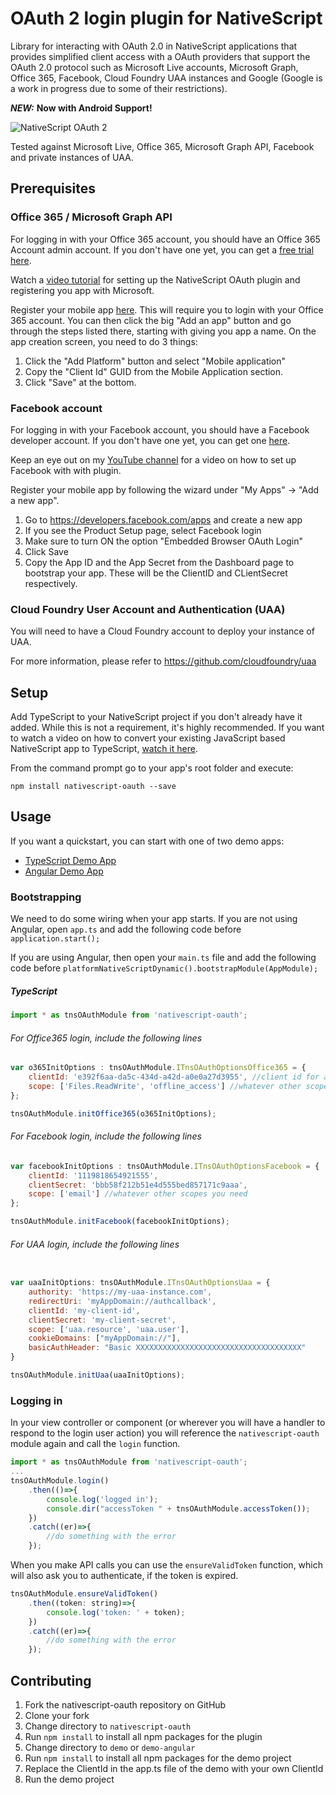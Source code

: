 # OAuth 2 login plugin for NativeScript

Library for interacting with OAuth 2.0 in NativeScript applications that provides simplified client access with a OAuth providers that support the OAuth 2.0 protocol such as Microsoft Live accounts, Microsoft Graph, Office 365, Facebook, Cloud Foundry UAA instances and Google (Google is a work in progress due to some of their restrictions).

***NEW:*** **Now with Android Support!**

<img src="https://raw.githubusercontent.com/alexziskind1/nativescript-oauth/master/docs/images/nativescript-oauth-logo.png" alt="NativeScript OAuth 2"/>
<br/>

Tested against Microsoft Live, Office 365, Microsoft Graph API, Facebook and private instances of UAA.

## Prerequisites

### Office 365 / Microsoft Graph API
For logging in with your Office 365 account, you should have an Office 365 Account admin account. If you don't have one yet, you can get a [free trial here](https://products.office.com/en-us/try).

Watch a [video tutorial](https://youtu.be/nwf928oFGCM) for setting up the NativeScript OAuth plugin and registering you app with Microsoft.


Register your mobile app [here](https://apps.dev.microsoft.com). This will require you to login with your Office 365 account. You can then click the big "Add an app" button and go through the steps listed there, starting with giving you app a name. On the app creation screen, you need to do 3 things:

1. Click the "Add Platform" button and select "Mobile application"
2. Copy the "Client Id" GUID from the Mobile Application section.
3. Click "Save" at the bottom. 

### Facebook account
For logging in with your Facebook account, you should have a Facebook developer account. If you don't have one yet, you can get one [here](https://developers.facebook.com/).

Keep an eye out on my [YouTube channel](https://www.youtube.com/c/AlexanderZiskind) for a video on how to set up Facebook with with plugin.

Register your mobile app by following the wizard under "My Apps" -> "Add a new app".

1. Go to https://developers.facebook.com/apps and create a new app
2. If you see the Product Setup page, select Facebook login
3. Make sure to turn ON the option "Embedded Browser OAuth Login"
4. Click Save
5. Copy the App ID and the App Secret from the Dashboard page to bootstrap your app. These will be the ClientID and CLientSecret respectively.

### Cloud Foundry User Account and Authentication (UAA) 

You will need to have a Cloud Foundry account to deploy your instance of UAA.

For more information, please refer to https://github.com/cloudfoundry/uaa


## Setup

Add TypeScript to your NativeScript project if you don't already have it added. While this is not a requirement, it's highly recommended. If you want to watch a video on how to convert your existing JavaScript based NativeScript app to TypeScript, [watch it here](https://youtu.be/2JDXnduTlgs).

From the command prompt go to your app's root folder and execute:

```
npm install nativescript-oauth --save
```


## Usage

If you want a quickstart, you can start with one of two demo apps: 
- [TypeScript Demo App](https://github.com/alexziskind1/nativescript-oauth/tree/master/demo)
- [Angular Demo App](https://github.com/alexziskind1/nativescript-oauth/tree/master/demo-angular)


### Bootstrapping
We need to do some wiring when your app starts. If you are not using Angular, open `app.ts` and add the following code before `application.start();`

If you are using Angular, then open your `main.ts` file and add the following code before `platformNativeScriptDynamic().bootstrapModule(AppModule);`


##### TypeScript
```js
import * as tnsOAuthModule from 'nativescript-oauth';
```

###### For Office365 login, include the following lines

```js
var o365InitOptions : tnsOAuthModule.ITnsOAuthOptionsOffice365 = {
    clientId: 'e392f6aa-da5c-434d-a42d-a0e0a27d3955', //client id for application (GUID)
    scope: ['Files.ReadWrite', 'offline_access'] //whatever other scopes you need
};

tnsOAuthModule.initOffice365(o365InitOptions);
```


###### For Facebook login, include the following lines

```js
var facebookInitOptions : tnsOAuthModule.ITnsOAuthOptionsFacebook = {
    clientId: '1119818654921555',
    clientSecret: 'bbb58f212b51e4d555bed857171c9aaa',
    scope: ['email'] //whatever other scopes you need
};

tnsOAuthModule.initFacebook(facebookInitOptions);
```

###### For UAA login, include the following lines

```js

var uaaInitOptions: tnsOAuthModule.ITnsOAuthOptionsUaa = {
    authority: 'https://my-uaa-instance.com',    
    redirectUri: 'myAppDomain://authcallback',
    clientId: 'my-client-id',
    clientSecret: 'my-client-secret',
    scope: ['uaa.resource', 'uaa.user'],
    cookieDomains: ["myAppDomain://"],
    basicAuthHeader: "Basic XXXXXXXXXXXXXXXXXXXXXXXXXXXXXXXXXXXXX"
}

tnsOAuthModule.initUaa(uaaInitOptions);

```

### Logging in

In your view controller or component (or wherever you will have a handler to respond to the login user action) you will reference the ```nativescript-oauth``` module again and call the ```login``` function.

```js
import * as tnsOAuthModule from 'nativescript-oauth';
...
tnsOAuthModule.login()
    .then(()=>{
        console.log('logged in');
        console.dir("accessToken " + tnsOAuthModule.accessToken());
    })
    .catch((er)=>{
        //do something with the error
    });
```

When you make API calls you can use the ```ensureValidToken``` function, which will also ask you to authenticate, if the token is expired. 

```js
tnsOAuthModule.ensureValidToken()
    .then((token: string)=>{
        console.log('token: ' + token);
    })
    .catch((er)=>{
        //do something with the error
    });
```


## Contributing

1. Fork the nativescript-oauth repository on GitHub
2. Clone your fork
3. Change directory to ```nativescript-oauth```
4. Run ```npm install``` to install all npm packages for the plugin
5. Change directory to ```demo``` or ```demo-angular```
6. Run ```npm install``` to install all npm packages for the demo project
7. Replace the ClientId in the app.ts file of the demo with your own ClientId
8. Run the demo project
